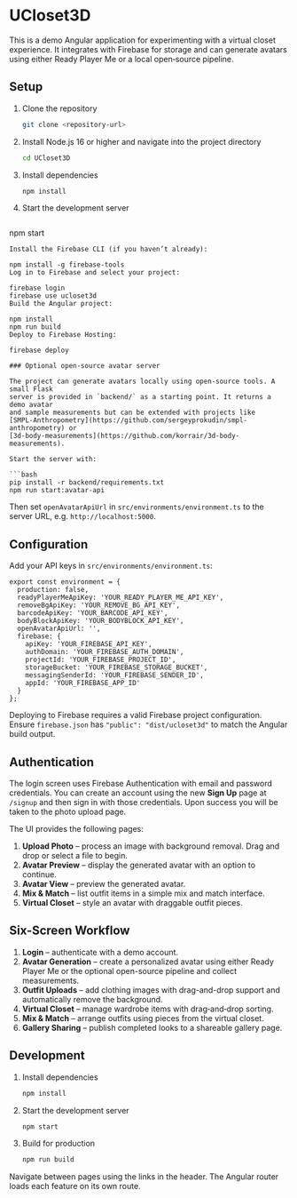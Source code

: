 # UCloset3D

This is a demo Angular application for experimenting with a virtual closet experience. It integrates with Firebase for storage and can generate avatars using either Ready Player Me or a local open‑source pipeline.

## Setup

1. Clone the repository
   ```bash
   git clone <repository-url>
   ```
2. Install Node.js 16 or higher and navigate into the project directory
   ```bash
   cd UCloset3D
   ```
3. Install dependencies
   ```bash
   npm install
   ```
4. Start the development server
   ```bash
  npm start
  ```
Install the Firebase CLI (if you haven’t already):

npm install -g firebase-tools
Log in to Firebase and select your project:

firebase login
firebase use ucloset3d
Build the Angular project:

npm install
npm run build
Deploy to Firebase Hosting:

firebase deploy

### Optional open-source avatar server

The project can generate avatars locally using open-source tools. A small Flask
server is provided in `backend/` as a starting point. It returns a demo avatar
and sample measurements but can be extended with projects like
[SMPL-Anthropometry](https://github.com/sergeyprokudin/smpl-anthropometry) or
[3d-body-measurements](https://github.com/korrair/3d-body-measurements).

Start the server with:

```bash
pip install -r backend/requirements.txt
npm run start:avatar-api
```

Then set `openAvatarApiUrl` in `src/environments/environment.ts` to the server
URL, e.g. `http://localhost:5000`.
## Configuration

Add your API keys in `src/environments/environment.ts`:

```
export const environment = {
  production: false,
  readyPlayerMeApiKey: 'YOUR_READY_PLAYER_ME_API_KEY',
  removeBgApiKey: 'YOUR_REMOVE_BG_API_KEY',
  barcodeApiKey: 'YOUR_BARCODE_API_KEY',
  bodyBlockApiKey: 'YOUR_BODYBLOCK_API_KEY',
  openAvatarApiUrl: '',
  firebase: {
    apiKey: 'YOUR_FIREBASE_API_KEY',
    authDomain: 'YOUR_FIREBASE_AUTH_DOMAIN',
    projectId: 'YOUR_FIREBASE_PROJECT_ID',
    storageBucket: 'YOUR_FIREBASE_STORAGE_BUCKET',
    messagingSenderId: 'YOUR_FIREBASE_SENDER_ID',
    appId: 'YOUR_FIREBASE_APP_ID'
  }
};
```

Deploying to Firebase requires a valid Firebase project configuration. Ensure `firebase.json` has `"public": "dist/ucloset3d"` to match the Angular build output.

## Authentication

The login screen uses Firebase Authentication with email and password credentials. You can create an account using the new **Sign Up** page at `/signup` and then sign in with those credentials. Upon success you will be taken to the photo upload page.

The UI provides the following pages:
1. **Upload Photo** – process an image with background removal. Drag and drop or select a file to begin.
2. **Avatar Preview** – display the generated avatar with an option to continue.
3. **Avatar View** – preview the generated avatar.
4. **Mix & Match** – list outfit items in a simple mix and match interface.
5. **Virtual Closet** – style an avatar with draggable outfit pieces.

## Six-Screen Workflow

1. **Login** – authenticate with a demo account.
2. **Avatar Generation** – create a personalized avatar using either Ready Player Me or the optional open-source pipeline and collect measurements.
3. **Outfit Uploads** – add clothing images with drag-and-drop support and automatically remove the background.
4. **Virtual Closet** – manage wardrobe items with drag‑and‑drop sorting.
5. **Mix & Match** – arrange outfits using pieces from the virtual closet.
6. **Gallery Sharing** – publish completed looks to a shareable gallery page.

## Development

1. Install dependencies
   ```bash
   npm install
   ```
2. Start the development server
   ```bash
   npm start
   ```
3. Build for production
   ```bash
   npm run build
   ```

Navigate between pages using the links in the header. The Angular router loads each feature on its own route.

